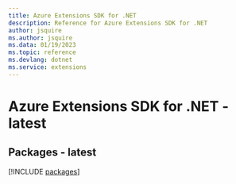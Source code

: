 ```yaml
---
title: Azure Extensions SDK for .NET
description: Reference for Azure Extensions SDK for .NET
author: jsquire
ms.author: jsquire
ms.data: 01/19/2023
ms.topic: reference
ms.devlang: dotnet
ms.service: extensions
---
```

# Azure Extensions SDK for .NET - latest
## Packages - latest
[!INCLUDE [packages](extensions-index.md)]